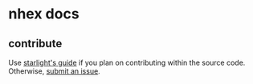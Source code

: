 # nhex docs
## contribute
Use [starlight's guide](https://starlight.astro.build/guides/authoring-content/) if you plan on contributing within the source code. Otherwise, [submit an issue](https://github.com/nhexirc/docs/issues).

